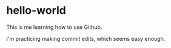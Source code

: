 # hello-world
This is me learning how to use Github.

I'm practicing making commit edits, which seems easy enough.
